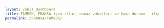 ```yaml
---
layout: vakit_dashboard
title: FAMECK, FRANSA için iftar, namaz vakitleri ve hava durumu - ilçe/eyalet seç
permalink: /FRANSA/FAMECK/
---
```


<script type="text/javascript">
  var GLOBAL_COUNTRY = 'FRANSA';
  var GLOBAL_CITY = 'FAMECK';
  var GLOBAL_STATE = '';
  var lat = 72;
  var lon = 21;
</script>
